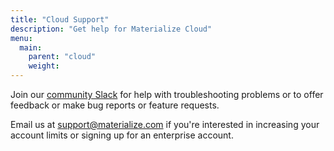 ```yaml
---
title: "Cloud Support"
description: "Get help for Materialize Cloud"
menu:
  main:
    parent: "cloud"
    weight:
---
```


Join our [community Slack](https://materialize.com/s/chat) for help with troubleshooting problems or to offer feedback or make bug reports or feature requests.

Email us at <a href="mailto:support@materialize.com">support@materialize.com</a> if you're interested in increasing your account limits or signing up for an enterprise account.
